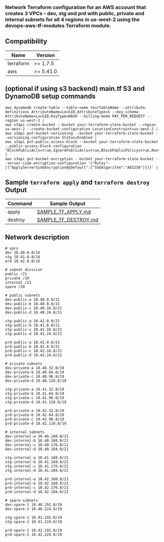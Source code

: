 ### Network Terraform configuration for an AWS account that creates 3 VPCs - dev, stg and prd with public, private and internal subnets for all 4 regions in us-west-2 using the devops-aws-tf-modules Terraform module.

## Compatibility

| Name | Version |
|------|---------|
| terraform | >= 1.7.5 |
| aws | >= 5.41.0 |

## (optional if using s3 backend) main.tf S3 and DynamoDB setup commands

```
aws dynamodb create-table --table-name YourTableName --attribute-definitions AttributeName=LockID,AttributeType=S --key-schema AttributeName=LockID,KeyType=HASH --billing-mode PAY_PER_REQUEST --region us-west-2 |
aws s3api create-bucket --bucket your-terraform-state-bucket --region us-west-2 --create-bucket-configuration LocationConstraint=us-west-2 |
aws s3api put-bucket-versioning --bucket your-terraform-state-bucket --versioning-configuration Status=Enabled |
aws s3api put-public-access-block --bucket your-terraform-state-bucket --public-access-block-configuration "BlockPublicAcls=true,IgnorePublicAcls=true,BlockPublicPolicy=true,RestrictPublicBuckets=true" |
aws s3api put-bucket-encryption --bucket your-terraform-state-bucket --server-side-encryption-configuration '{"Rules":[{"ApplyServerSideEncryptionByDefault":{"SSEAlgorithm":"AES256"}}]}' |
```

## Sample `terraform apply` and `terraform destroy` Output

| Command | Sample Output |
|---------|---------------|
| apply   | [SAMPLE_TF_APPLY.md](SAMPLE_TF_APPLY.md) |
| destroy | [SAMPLE_TF_DESTROY.md](SAMPLE_TF_DESTROY.md) |

## Network description

```
# vpcs
dev 10.40.0.0/16
stg 10.41.0.0/16
prd 10.42.0.0/16

# subnet division
public /21 
private /19
internal /21
spare /20

# public subnets
dev-public-a 10.40.0.0/21
dev-public-b 10.40.8.0/21
dev-public-c 10.40.16.0/21
dev-public-d 10.40.24.0/21

stg-public-a 10.41.0.0/21
stg-public-b 10.41.8.0/21
stg-public-c 10.41.16.0/21
stg-public-d 10.41.24.0/21

prd-public-a 10.42.0.0/21
prd-public-b 10.42.8.0/21
prd-public-c 10.42.16.0/21
prd-public-d 10.42.24.0/21

# private subnets
dev-private-a 10.40.32.0/19
dev-private-b 10.40.64.0/19
dev-private-c 10.40.96.0/19
dev-private-d 10.40.128.0/19

stg-private-a 10.41.32.0/19
stg-private-b 10.41.64.0/19
stg-private-c 10.41.96.0/19
stg-private-d 10.41.128.0/19

prd-private-a 10.42.32.0/19
prd-private-b 10.42.64.0/19
prd-private-c 10.42.96.0/19
prd-private-d 10.42.128.0/19

# internal subnets
dev-internal-a 10.40.160.0/21
dev-internal-b 10.40.168.0/21
dev-internal-c 10.40.176.0/21
dev-internal-d 10.40.184.0/21

stg-internal-a 10.41.160.0/21
stg-internal-b 10.41.168.0/21
stg-internal-c 10.41.176.0/21
stg-internal-d 10.41.184.0/21

prd-internal-a 10.42.160.0/21
prd-internal-b 10.42.168.0/21
prd-internal-c 10.42.176.0/21
prd-internal-d 10.42.184.0/21

# spare subnets
dev-spare-1 10.40.192.0/19
dev-spare-2 10.40.224.0/19

stg-spare-1 10.41.192.0/19
stg-spare-2 10.41.224.0/19

prd-spare-1 10.42.192.0/19
prd-spare-2 10.42.224.0/19
```
